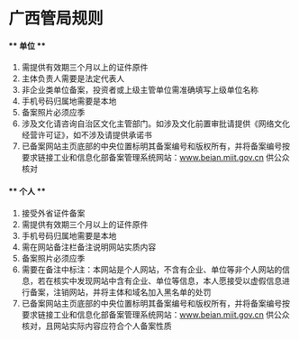 

# 广西管局规则

<!-- tabs:start -->

#### ** 单位 **

1. 需提供有效期三个月以上的证件原件                                                                                                              
2. 主体负责人需要是法定代表人
3. 非企业类单位备案，投资者或上级主管单位需准确填写上级单位名称                                                                                                                                               
4. 手机号码归属地需要是本地                                                                                                                                    
5. 备案照片必须应季
6. 涉及文化请咨询自治区文化主管部门。如涉及文化前置审批请提供《网络文化经营许可证》，如不涉及请提供承诺书
7. 已备案网站主页底部的中央位置标明其备案编号和版权所有，并将备案编号按要求链接工业和信息化部备案管理系统网站：www.beian.miit.gov.cn 供公众核对 

#### ** 个人 **

1. 接受外省证件备案                                                                                             
2. 需提供有效期三个月以上的证件原件                                                                                                                        
3. 手机号码归属地需要是本地                                                                                                           
4. 需在网站备注栏备注说明网站实质内容                                                                                      
5. 备案照片必须应季                                                                                                     
6. 需要在备注中标注：本网站是个人网站，不含有企业、单位等非个人网站的信息，若在核实中发现网站中含有企业、单位等信息，本人愿接受以虚假信息进行备案，注销网站，并将主体和域名加入黑名单的处罚                                                                                                     
7. 已备案网站主页底部的中央位置标明其备案编号和版权所有，并将备案编号按要求链接工业和信息化部备案管理系统网站：www.beian.miit.gov.cn 供公众核对，且网站实际内容应符合个人备案性质 

<!-- tabs:end -->